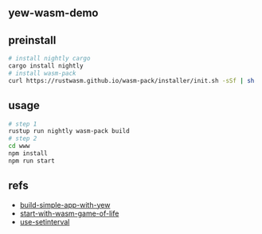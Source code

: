 ## yew-wasm-demo

## preinstall

```bash
# install nightly cargo
cargo install nightly
# install wasm-pack
curl https://rustwasm.github.io/wasm-pack/installer/init.sh -sSf | sh
```

## usage

```bash
# step 1
rustup run nightly wasm-pack build
# step 2
cd www
npm install
npm run start
```

## refs

- [build-simple-app-with-yew](https://yew.rs/docs/en/getting-started/build-a-sample-app)
- [start-with-wasm-game-of-life](https://rustwasm.github.io/book/game-of-life/hello-world.html)
- [use-setinterval](https://rustwasm.github.io/wasm-bindgen/api/wasm_bindgen/closure/struct.Closure.html)